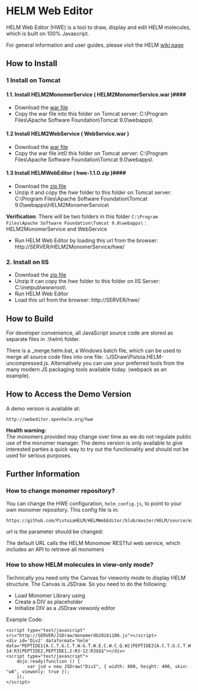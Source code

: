
# HELM Web Editor #
HELM Web Editor (HWE) is a tool to draw, display and edit HELM molecules, which is built on 100% Javascript.

For general information and user guides, please visit the HELM [wiki page](https://pistoiaalliance.atlassian.net/wiki/spaces/PUB/pages/35028994/HELM+Web-editor)

## How to Install ##

### 1 Install on Tomcat ###
#### 1.1. Install HELM2MonomerService ( HELM2MonomerService.war )####

- Download the [war file](https://github.com/PistoiaHELM/HELMMonomerService/releases) 
- Copy the war file into this folder on Tomcat server: C:\Program Files\Apache Software Foundation\Tomcat 9.0\webapps\

#### 1.2 Install HELM2WebService ( WebService.war ) ####
- Download the [war file](https://oss.sonatype.org/#nexus-search;quick~helm2-webservice) 
- Copy the war file int0 this folder on Tomcat server: C:\Program Files\Apache Software Foundation\Tomcat 9.0\webapps\

#### 1.3 Install HELMWebEditor ( hwe-1.1.0.zip )####
- Download the [zip file](https://github.com/PistoiaHELM/HELMWebEditor/releases/download/1.1.0/hwe-1.1.0.zip)
- Unzip it and copy the *hwe* folder to this folder on Tomcat server: C:\Program Files\Apache Software Foundation\Tomcat 9.0\webapps\HELM2MonomerService\

**Verification**:
There will be two folders in this folder `C:\Program Files\Apache Software Foundation\Tomcat 9.0\webapps\` : HELM2MonomerService and WebService

- Run HELM Web Editor by loading this url from the browser: http://SERVER/HELM2MonomerService/hwe/ 

### 2. Install on IIS ###
- Download the [zip file](https://github.com/PistoiaHELM/HELMWebEditor/releases)
- Unzip it can copy the *hwe* folder to this folder on IIS Server: C:\inetpub\wwwroot\
- Run HELM Web Editor
- Load this url from the browser: http://SERVER/hwe/


## How to Build ##
For developer convenience, all JavaScript source code are stored as separate files in .\helm\ folder.

There is a _merge.helm.bat, a Windows batch file, which can be used to merge all source code files into one file: .\JSDraw\Pistoia.HELM-uncompressed.js. Alternatively you can use your preferred tools from the many modern JS packaging tools available today. (webpack as an example).


## How to Access the Demo Version ##

A demo version is available at:  

`http://webeditor.openhelm.org/hwe`
  
**Health warning:**  
The monomers provided may change over time as we do not regulate public use of the monomer manager. The demo version is only available to give interested parties a quick way to try out the functionality and should not be used for serious purposes. 

## Further Information ##


### How to change monomer repository? ###
You can change the HWE configuration, `helm_config.js`, to point to your own monomer repository. 
This config file is in: 

    https://github.com/PistoiaHELM/HELMWebEditor/blob/master/HELM/source/examples/helm_config.js

*url* is the parameter should be changed:

The default URL calls the HELM Monomoer RESTful web service, which includes an API to retrieve all monomers


### How to show HELM molecules in view-only mode? ###

Technically you need only the Canvas for viewonly mode to display HELM structure. The Canvas is JSDraw. So you need to do the following:

- Load Monomer Library using <script type=’text/javascipt’ src=’….’></script>
- Create a DIV as placeholder
- Initialize DIV as a JSDraw viewonly editor


Example Code:


```
<script type="text/javascript" src="http://SERVER/JSDraw/monomerdb20161106.js"></script>
<div id='Div2' dataformat='helm' data="PEPTIDE1{A.C.T.G.C.T.W.G.T.W.E.C.W.C.Q.W}|PEPTIDE2{A.C.T.G.C.T.W.G.T.W.E.Q}$PEPTIDE1,PEPTIDE1,5:R3-14:R3|PEPTIDE2,PEPTIDE1,2:R3-12:R3$$$"></div>
<script type="text/javascript">
    dojo.ready(function () {
        var jsd = new JSDraw("Div2", { width: 800, height: 400, skin: "w8", viewonly: true });
    });
</script>
```


